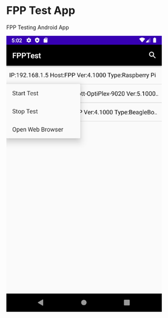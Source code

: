 # FPP Test App
FPP Testing Android App

![Image of Power Distribution](https://github.com/computergeek1507/FPP_App/raw/master/phone.png)
